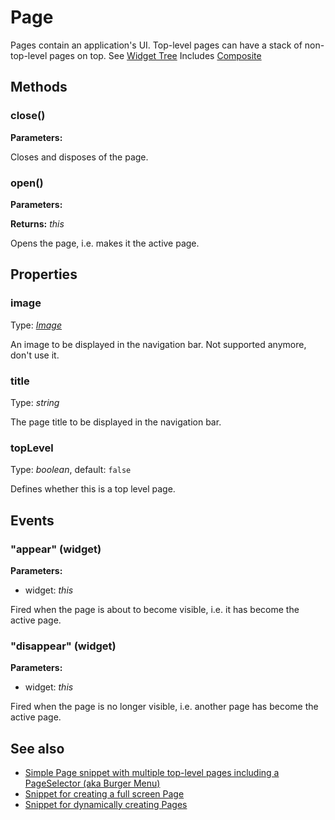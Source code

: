 # Page
Pages contain an application's UI. Top-level pages can have a stack of non-top-level pages on top. See [Widget Tree](../ui)
Includes [Composite](Composite.md)

## Methods
### close()


**Parameters:** 



Closes and disposes of the page.

### open()


**Parameters:** 



**Returns:** *this*

Opens the page, i.e. makes it the active page.


## Properties
### image
Type: *[Image](../types.md#image)*

An image to be displayed in the navigation bar. Not supported anymore, don't use it.
### title
Type: *string*

The page title to be displayed in the navigation bar.
### topLevel
Type: *boolean*, default: `false`

Defines whether this is a top level page.

## Events
### "appear" (widget)

**Parameters:** 

- widget: *this*

Fired when the page is about to become visible, i.e. it has become the active page.

### "disappear" (widget)

**Parameters:** 

- widget: *this*

Fired when the page is no longer visible, i.e. another page has become the active page.


## See also
- [Simple Page snippet with multiple top-level pages including a PageSelector (aka Burger Menu)](https://github.com/eclipsesource/tabris-js/blob/master/snippets/page/page.js)
- [Snippet for creating a full screen Page](https://github.com/eclipsesource/tabris-js/blob/master/snippets/page-fullscreen/page-fullscreen.js)
- [Snippet for dynamically creating Pages](https://github.com/eclipsesource/tabris-js/blob/master/snippets/page-add-dynamically/page-add-dynamically.js)
